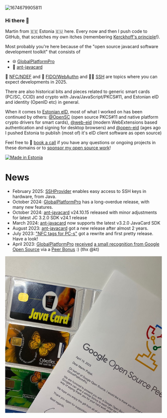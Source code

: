 ![1674679905811](https://github.com/martinpaljak/martinpaljak/assets/46006/e5d149de-6792-4a5f-a00a-6c1fa32ad2df)
### Hi there 👋

Martin from 🇪🇪 Estonia 🇪🇺 here. Every now and then I push code to GitHub, that scratches my own itches (remembering [Kerckhoff's principle](https://en.wikipedia.org/wiki/Kerckhoffs%27s_principle)!).

Most probably you're here because of the "open source javacard software development toolkit" that consists of
  - 🌐 [GlobalPlatformPro](https://github.com/martinpaljak/GlobalPlatformPro)
  - 🐜 [ant-javacard](https://github.com/martinpaljak/ant-javacard)

🛜 [NFC/NDEF](https://github.com/martinpaljak/NFC4PC) and 🔑 [FIDO/WebAuthn](https://github.com/martinpaljak/YAFU) and 🧑‍💻 [SSH](https://github.com/martinpaljak/java-ssh-provider) are topics where you can expect developments in 2025. 

There are also historical bits and pieces related to generic smart cards (PC/SC, CCID) and crypto with Java/JavaScript/PKCS#11, and Estonian eID and identity (OpenID etc) in general.

When it comes to [Estonian eID](https://www.id.ee), most of what I worked on has been continued by others: [@OpenSC](https://github.com/OpenSC) (open source PKCS#11 and native platform crypto drivers for smart cards), [@web-eid](https://github.com/web-eid) (modern WebExtensions based authentication and signing for desktop browsers) and [@open-eid](https://github.com/open-eid) (ages ago I pushed Estonia to publish (most of) it's eID client software as open source)

Feel free to 💬 [book a call](https://calendly.com/martinpaljak/hello) if you have any questions or ongoing projects in these domains or to [sponsor my open source work](https://github.com/sponsors/martinpaljak)!

[![Made in Estonia](https://img.shields.io/badge/Made_in-Estonia-0072CE)](https://estonia.ee)

# News
- February 2025: [SSHProvider](https://github.com/martinpaljak/java-ssh-provider) enables easy access to SSH keys in hardware, from Java.
- October 2024: [GlobalPlatformPro](https://github.com/martinpaljak/GlobalPlatformPro) has a long-overdue release, with many new features.
- October 2024: [ant-javacard](https://github.com/martinpaljak/ant-javacard) v24.10.15 released with minor adjustments for latest JC 3.2.0 SDK v24.1 release
- March 2024: [ant-javacard](https://github.com/martinpaljak/ant-javacard) now supports the latest v3.2.0 JavaCard SDK
- August 2023: [ant-javacard](https://github.com/martinpaljak/ant-javacard) got a new release after almost 2 years.
- July 2023: ["NFC tags for PC-s"](https://github.com/martinpaljak/NFC4PC) got a rewrite and first pretty release. Have a look!
- April 2023: [GlobalPlatformPro](https://github.com/martinpaljak/GlobalPlatformPro) [received](https://opensource.googleblog.com/2023/05/google-open-source-peer-bonus-program-announces-first-group-of-winners-2023.html) [a small recognition from Google Open Source](https://www.linkedin.com/feed/update/urn:li:activity:7059085254472458255/) via a [Peer Bonus](https://opensource.google/documentation/reference/growing/peer-bonus) :) (thx @kt)

![[Google Open Source Peer Bonus for GlobalPlatformPro]](2023_google_open_source_peer_bonus_globalplatformpro.jpeg)
<!--
**martinpaljak/martinpaljak** is a ✨ _special_ ✨ repository because its `README.md` (this file) appears on your GitHub profile.

Here are some ideas to get you started:

- 🔭 I’m currently working on ...
- 🌱 I’m currently learning ...
- 👯 I’m looking to collaborate on ...
- 🤔 I’m looking for help with ...
- 💬 Ask me about ...
- 📫 How to reach me: ...
- 😄 Pronouns: ...
- ⚡ Fun fact: ...
-->
